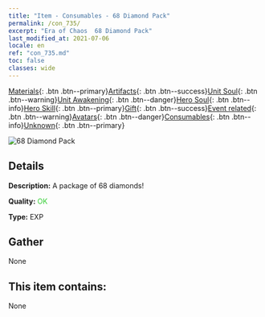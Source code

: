 ```yaml
---
title: "Item - Consumables - 68 Diamond Pack"
permalink: /con_735/
excerpt: "Era of Chaos  68 Diamond Pack"
last_modified_at: 2021-07-06
locale: en
ref: "con_735.md"
toc: false
classes: wide
---
```

 [Materials](/Items/){: .btn .btn--primary}[Artifacts](/Items/Artifacts/){: .btn .btn--success}[Unit Soul](/Items/UnitSoul/){: .btn .btn--warning}[Unit Awakening](/Items/UnitAwakening/){: .btn .btn--danger}[Hero Soul](/Items/HeroSoul/){: .btn .btn--info}[Hero Skill](/Items/HeroSkill/){: .btn .btn--primary}[Gift](/Items/Gift/){: .btn .btn--success}[Event related](/Items/Events/){: .btn .btn--warning}[Avatars](/Items/Avatars/){: .btn .btn--danger}[Consumables](/Items/Consumables/){: .btn .btn--info}[Unknown](/Items/Unknown/){: .btn .btn--primary}

 ![68 Diamond Pack](/images/t/i_tool_30271.png)

## Details
 **Description:** A package of 68 diamonds!

 **Quality:** <span style="color: #32CD32">OK</span>

 **Type:** EXP

## Gather

  None

## This item contains:

  None

